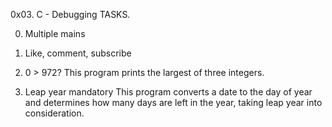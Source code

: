 0x03. C - Debugging
TASKS.

0.  Multiple mains
1. Like, comment, subscribe

2. 0 > 972?
This program prints the largest of three integers.

3. Leap year
mandatory
This program converts a date to the day of year and determines how many days are left in the year, taking leap year into consideration.
